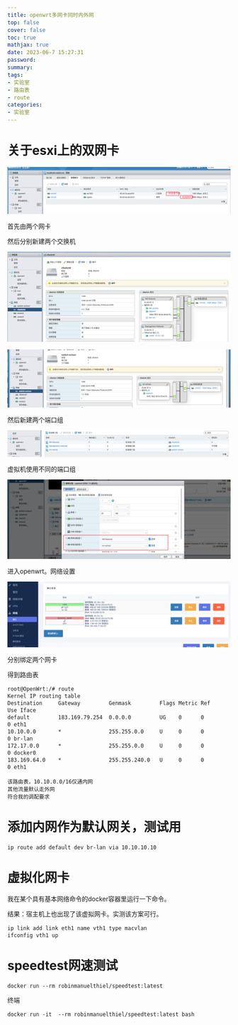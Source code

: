 ```yaml
---
title: openwrt多网卡同时内外网
top: false
cover: false
toc: true
mathjax: true
date: 2023-06-7 15:27:31
password:
summary:
tags:
- 实验室
- 路由表
- route
categories:
- 实验室
---
```



# 关于esxi上的双网卡

![refs/heads/master/image-20230607170105323](https://raw.githubusercontent.com/kengerlwl/kengerlwl.github.io/refs/heads/master/image/35b2c633405925134851417309e82253/18c82d1a73aa80e23a8db2c3e380c254.png)

首先由两个网卡

然后分别新建两个交换机

![refs/heads/master/image-20230607170145633](https://raw.githubusercontent.com/kengerlwl/kengerlwl.github.io/refs/heads/master/image/35b2c633405925134851417309e82253/c26c673670225c0e0699bff3a796774e.png)



![refs/heads/master/image-20230607170201197](https://raw.githubusercontent.com/kengerlwl/kengerlwl.github.io/refs/heads/master/image/35b2c633405925134851417309e82253/84b711ae77464e99f539d8afa7d3a266.png)

然后新建两个端口组

![refs/heads/master/image-20230607170224050](https://raw.githubusercontent.com/kengerlwl/kengerlwl.github.io/refs/heads/master/image/35b2c633405925134851417309e82253/b395c8f6be551c53b8c76b9e88e8de8d.png)

虚拟机使用不同的端口组

![refs/heads/master/image-20230607170249482](https://raw.githubusercontent.com/kengerlwl/kengerlwl.github.io/refs/heads/master/image/35b2c633405925134851417309e82253/165ee8927e4f3e458d99a0f386e73c1f.png)



进入openwrt。网络设置

![refs/heads/master/image-20230607170322376](https://raw.githubusercontent.com/kengerlwl/kengerlwl.github.io/refs/heads/master/image/35b2c633405925134851417309e82253/12940517f5a6aa47035e407c526ac09a.png)

分别绑定两个网卡

得到路由表

```
root@OpenWrt:/# route
Kernel IP routing table
Destination     Gateway         Genmask         Flags Metric Ref    Use Iface
default         183.169.79.254  0.0.0.0         UG    0      0        0 eth1
10.10.0.0       *               255.255.0.0     U     0      0        0 br-lan
172.17.0.0      *               255.255.0.0     U     0      0        0 docker0
183.169.64.0    *               255.255.240.0   U     0      0        0 eth1

该路由表，10.10.0.0/16仅通内网
其他流量默认走外网
符合我的调配要求
```















# 添加内网作为默认网关，测试用

```
ip route add default dev br-lan via 10.10.10.10
```



# 虚拟化网卡

我在某个具有基本网络命令的docker容器里运行一下命令。

结果：宿主机上也出现了该虚拟网卡。实测该方案可行。

```
ip link add link eth1 name vth1 type macvlan
ifconfig vth1 up
```





# speedtest网速测试

```
docker run --rm robinmanuelthiel/speedtest:latest
```

终端

```
docker run -it  --rm robinmanuelthiel/speedtest:latest bash
```





